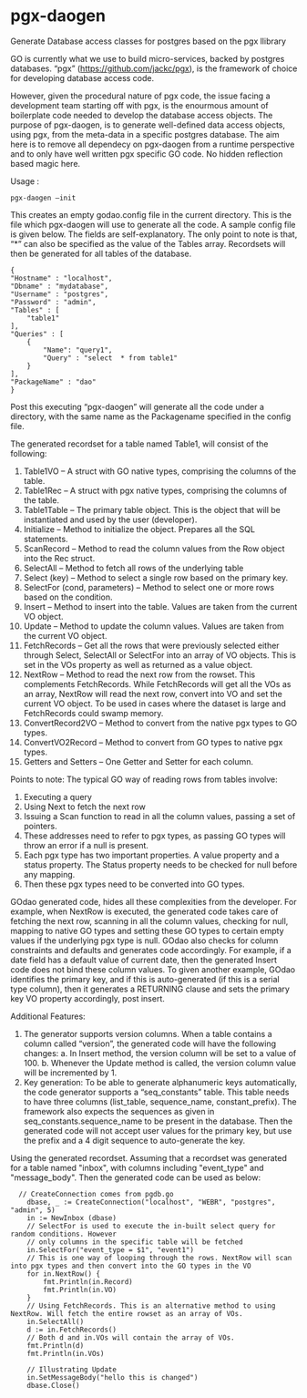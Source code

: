 # pgx-daogen
Generate Database access classes for postgres based on the pgx llibrary

GO is currently what we use to build micro-services, backed by postgres databases. “pgx” (https://github.com/jackc/pgx), is the framework of choice for developing database access code.

However, given the procedural nature of pgx code, the issue facing a development team starting off with pgx, is the enourmous amount of boilerplate code needed to develop the database access objects. The purpose of pgx-daogen, is to generate well-defined data access objects, using pgx, from the meta-data in a specific postgres database. The aim here is to remove all dependecy on pgx-daogen from a runtime perspective and to only have well written pgx specific GO code. No hidden reflection based magic here.

Usage :
```
pgx-daogen –init
```
This creates an empty godao.config file in the current directory. This is the file which pgx-daogen will use to generate all the code. A sample config file is given below. The fields are self-explanatory. The only point to note is that, “*” can also be specified as the  value of the Tables array. Recordsets will then be generated for all tables of the database.
```
{
"Hostname" : "localhost",
"Dbname" : "mydatabase",
"Username" : "postgres",
"Password" : "admin",
"Tables" : [
	"table1"
],
"Queries" : [
	{
		"Name": "query1",
		"Query" : "select  * from table1"
	}
],
"PackageName" : "dao"
}
```

Post this executing “pgx-daogen” will generate all the code under a directory, with the same name as the Packagename specified in the config file.

The generated recordset for a table named Table1, will consist of the following:
1.	Table1VO – A struct with GO native types, comprising the columns of the table.
2.	Table1Rec – A struct with pgx native types, comprising the columns of the table.
3.	Table1Table – The primary table object. This is the object that will be instantiated and used by the user (developer).
4.	Initialize – Method to initialize the object. Prepares all the SQL statements.
5.	ScanRecord – Method to read the column values from the Row object into the Rec struct.
6.	SelectAll – Method to fetch all rows of the underlying table
7.	Select (key) – Method to select a single row based on the primary key.
8.	SelectFor (cond, parameters) – Method to select one or more rows based on the condition.
9.	Insert – Method to insert into the table. Values are taken from the current VO object.
10.	Update – Method to update the column values. Values are taken from the current VO object.
11.	FetchRecords – Get all the rows that were previously selected either through Select, SelectAll or SelectFor into an array of VO objects. This is set in the VOs property as well as returned as a value object.
12.	NextRow – Method to read the next row from the rowset. This complements FetchRecords. While FetchRecords will get all the VOs as an array, NextRow will read the next row, convert into VO and set the current VO object. To be used in cases where the dataset is large and FetchRecords could swamp memory.
13.	ConvertRecord2VO – Method to convert from the native pgx types to GO types.
14.	ConvertVO2Record – Method to convert from GO types to native pgx types.
15.	Getters and Setters – One Getter and Setter for each column.

Points to note:
The typical GO way of reading rows from tables involve:
1.	Executing a query
2.	Using Next to fetch the next row
3.	Issuing a Scan function to read in all the column values, passing a set of pointers.
4.	These addresses need to refer to pgx types, as passing GO types will throw an error if a null is present.
5.	Each pgx type has two important properties. A value property and a status property. The Status property needs to be checked for null before any mapping.
6.	Then these pgx types need to be converted into GO types.

GOdao generated code, hides all these complexities from the developer. For example, when NextRow is executed, the generated code takes care of fetching the next row, scanning in all the column values, checking for null, mapping to native GO types and setting these GO types to certain empty values if the underlying pgx type is null.
GOdao also checks for column constraints and defaults and generates code accordingly. For example, if a date field has a default value of current date, then the generated Insert code does not bind these column values. To given another example, GOdao identifies the primary key, and if this is auto-generated (if this is a serial type column), then it generates a RETURNING clause and sets the primary key VO property accordingly, post insert.

Additional Features:
1.	The generator supports version columns. When a table contains a column called “version”, the generated code will have the following changes:
a.	In Insert method, the version column will be set to a value of 100.
b.	Whenever the Update method is called, the version column value will be incremented by 1.
2.	Key generation: To be able to generate alphanumeric keys automatically, the code generator supports a “seq_constants” table. This table needs to have three columns (list_table, sequence_name, constant_prefix). The framework also expects the sequences as given in seq_constants.sequence_name to be present in the database. Then the generated code will not accept user values for the primary key, but use the prefix and a 4 digit sequence to auto-generate the key.


Using the generated recordset. Assuming that a recordset was generated for a table named "inbox", with columns including "event_type" and "message_body". Then the generated code can be used as below:

```
  // CreateConnection comes from pgdb.go
    dbase, _ := CreateConnection("localhost", "WEBR", "postgres", "admin", 5)
    in := NewInbox (dbase)
    // SelectFor is used to execute the in-built select query for random conditions. However
    // only columns in the specific table will be fetched
    in.SelectFor("event_type = $1", "event1")
    // This is one way of looping through the rows. NextRow will scan into pgx types and then convert into the GO types in the VO
    for in.NextRow() {
        fmt.Println(in.Record)
        fmt.Println(in.VO)
    }
    // Using FetchRecords. This is an alternative method to using NextRow. Will fetch the entire rowset as an array of VOs.
    in.SelectAll()
    d := in.FetchRecords()
    // Both d and in.VOs will contain the array of VOs.
    fmt.Println(d)
    fmt.Println(in.VOs)

    // Illustrating Update
    in.SetMessageBody("hello this is changed")
    dbase.Close()
```

